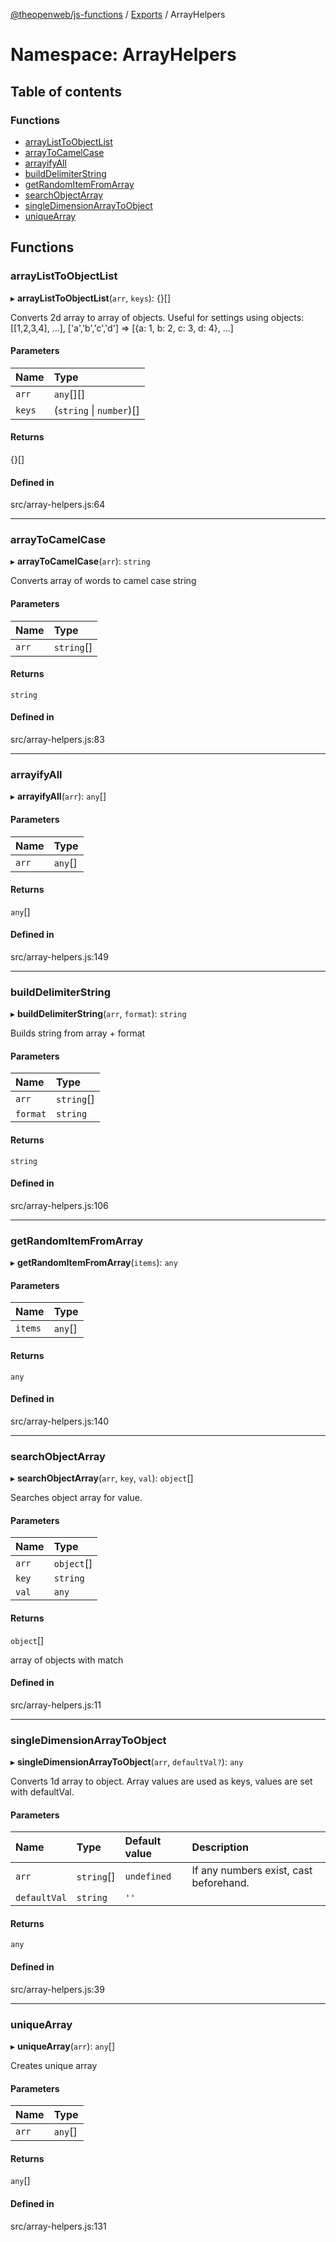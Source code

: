 [@theopenweb/js-functions](../README.md) / [Exports](../modules.md) / ArrayHelpers

# Namespace: ArrayHelpers

## Table of contents

### Functions

- [arrayListToObjectList](ArrayHelpers.md#arraylisttoobjectlist)
- [arrayToCamelCase](ArrayHelpers.md#arraytocamelcase)
- [arrayifyAll](ArrayHelpers.md#arrayifyall)
- [buildDelimiterString](ArrayHelpers.md#builddelimiterstring)
- [getRandomItemFromArray](ArrayHelpers.md#getrandomitemfromarray)
- [searchObjectArray](ArrayHelpers.md#searchobjectarray)
- [singleDimensionArrayToObject](ArrayHelpers.md#singledimensionarraytoobject)
- [uniqueArray](ArrayHelpers.md#uniquearray)

## Functions

### arrayListToObjectList

▸ **arrayListToObjectList**(`arr`, `keys`): {}[]

Converts 2d array to array of objects.
Useful for settings using objects: [[1,2,3,4], ...], ['a','b','c','d'] => [{a: 1, b: 2, c: 3, d: 4}, ...]

#### Parameters

| Name | Type |
| :------ | :------ |
| `arr` | `any`[][] |
| `keys` | (`string` \| `number`)[] |

#### Returns

{}[]

#### Defined in

src/array-helpers.js:64

___

### arrayToCamelCase

▸ **arrayToCamelCase**(`arr`): `string`

Converts array of words to camel case string

#### Parameters

| Name | Type |
| :------ | :------ |
| `arr` | `string`[] |

#### Returns

`string`

#### Defined in

src/array-helpers.js:83

___

### arrayifyAll

▸ **arrayifyAll**(`arr`): `any`[]

#### Parameters

| Name | Type |
| :------ | :------ |
| `arr` | `any`[] |

#### Returns

`any`[]

#### Defined in

src/array-helpers.js:149

___

### buildDelimiterString

▸ **buildDelimiterString**(`arr`, `format`): `string`

Builds string from array + format

#### Parameters

| Name | Type |
| :------ | :------ |
| `arr` | `string`[] |
| `format` | `string` |

#### Returns

`string`

#### Defined in

src/array-helpers.js:106

___

### getRandomItemFromArray

▸ **getRandomItemFromArray**(`items`): `any`

#### Parameters

| Name | Type |
| :------ | :------ |
| `items` | `any`[] |

#### Returns

`any`

#### Defined in

src/array-helpers.js:140

___

### searchObjectArray

▸ **searchObjectArray**(`arr`, `key`, `val`): `object`[]

Searches object array for value.

#### Parameters

| Name | Type |
| :------ | :------ |
| `arr` | `object`[] |
| `key` | `string` |
| `val` | `any` |

#### Returns

`object`[]

array of objects with match

#### Defined in

src/array-helpers.js:11

___

### singleDimensionArrayToObject

▸ **singleDimensionArrayToObject**(`arr`, `defaultVal?`): `any`

Converts 1d array to object.
Array values are used as keys, values are set with defaultVal.

#### Parameters

| Name | Type | Default value | Description |
| :------ | :------ | :------ | :------ |
| `arr` | `string`[] | `undefined` | If any numbers exist, cast beforehand. |
| `defaultVal` | `string` | `''` |  |

#### Returns

`any`

#### Defined in

src/array-helpers.js:39

___

### uniqueArray

▸ **uniqueArray**(`arr`): `any`[]

Creates unique array

#### Parameters

| Name | Type |
| :------ | :------ |
| `arr` | `any`[] |

#### Returns

`any`[]

#### Defined in

src/array-helpers.js:131
